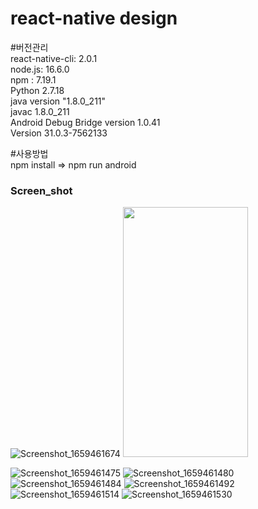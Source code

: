 # react-native design

#버전관리<br/>
react-native-cli: 2.0.1<br>
node.js: 16.6.0<br>
npm : 7.19.1<br>
Python 2.7.18<br>
java version "1.8.0_211"<br>
javac 1.8.0_211<br>
Android Debug Bridge version 1.0.41<br>
Version 31.0.3-7562133<br>

#사용방법<br/>
npm install => npm run android

 <h3>Screen_shot</h3>
 
![Screenshot_1659461674](https://user-images.githubusercontent.com/80196373/182438584-4d982534-fb00-45e1-a008-9621126fa07b.png)
<img src="https://user-images.githubusercontent.com/80196373/182438584-4d982534-fb00-45e1-a008-9621126fa07b.png" width="200" height="400"/>

![Screenshot_1659461475](https://user-images.githubusercontent.com/80196373/182438608-02d83d9e-b6c4-47c3-a4ba-9150d33c2130.png)
![Screenshot_1659461480](https://user-images.githubusercontent.com/80196373/182438720-a0613a3b-1542-4dd8-88a4-1a21a1b10042.png)
![Screenshot_1659461484](https://user-images.githubusercontent.com/80196373/182438734-9cbbd694-94c9-4230-8f92-aac4442b1551.png)
![Screenshot_1659461492](https://user-images.githubusercontent.com/80196373/182438752-c68d97b8-6cca-4153-858d-5a0f506a20a7.png)
![Screenshot_1659461514](https://user-images.githubusercontent.com/80196373/182438764-b576e8d4-d31c-4645-bc8b-73da570cf267.png)
![Screenshot_1659461530](https://user-images.githubusercontent.com/80196373/182438783-d1d4157e-24ef-47c4-8bcc-dcbf1961b98c.png)

